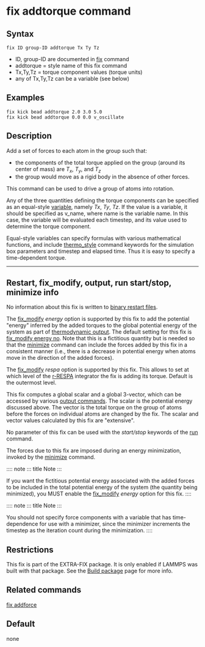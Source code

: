 # fix addtorque command

## Syntax

``` LAMMPS
fix ID group-ID addtorque Tx Ty Tz
```

-   ID, group-ID are documented in [fix](fix) command
-   addtorque = style name of this fix command
-   Tx,Ty,Tz = torque component values (torque units)
-   any of Tx,Ty,Tz can be a variable (see below)

## Examples

``` LAMMPS
fix kick bead addtorque 2.0 3.0 5.0
fix kick bead addtorque 0.0 0.0 v_oscillate
```

## Description

Add a set of forces to each atom in the group such that:

-   the components of the total torque applied on the group (around its
    center of mass) are $T_x$, $T_y$, and $T_z$
-   the group would move as a rigid body in the absence of other forces.

This command can be used to drive a group of atoms into rotation.

Any of the three quantities defining the torque components can be
specified as an equal-style [variable](variable), namely *Tx*, *Ty*,
*Tz*. If the value is a variable, it should be specified as v_name,
where name is the variable name. In this case, the variable will be
evaluated each timestep, and its value used to determine the torque
component.

Equal-style variables can specify formulas with various mathematical
functions, and include [thermo_style](thermo_style) command keywords for
the simulation box parameters and timestep and elapsed time. Thus it is
easy to specify a time-dependent torque.

------------------------------------------------------------------------

## Restart, fix_modify, output, run start/stop, minimize info

No information about this fix is written to [binary restart
files](restart).

The [fix_modify](fix_modify) *energy* option is supported by this fix to
add the potential \"energy\" inferred by the added torques to the global
potential energy of the system as part of [thermodynamic
output](thermo_style). The default setting for this fix is [fix_modify
energy no](fix_modify). Note that this is a fictitious quantity but is
needed so that the [minimize](minimize) command can include the forces
added by this fix in a consistent manner (i.e., there is a decrease in
potential energy when atoms move in the direction of the added forces).

The [fix_modify](fix_modify) *respa* option is supported by this fix.
This allows to set at which level of the [r-RESPA](run_style) integrator
the fix is adding its torque. Default is the outermost level.

This fix computes a global scalar and a global 3-vector, which can be
accessed by various [output commands](Howto_output). The scalar is the
potential energy discussed above. The vector is the total torque on the
group of atoms before the forces on individual atoms are changed by the
fix. The scalar and vector values calculated by this fix are
\"extensive\".

No parameter of this fix can be used with the *start/stop* keywords of
the [run](run) command.

The forces due to this fix are imposed during an energy minimization,
invoked by the [minimize](minimize) command.

:::: note
::: title
Note
:::

If you want the fictitious potential energy associated with the added
forces to be included in the total potential energy of the system (the
quantity being minimized), you MUST enable the [fix_modify](fix_modify)
*energy* option for this fix.
::::

:::: note
::: title
Note
:::

You should not specify force components with a variable that has
time-dependence for use with a minimizer, since the minimizer increments
the timestep as the iteration count during the minimization.
::::

## Restrictions

This fix is part of the EXTRA-FIX package. It is only enabled if LAMMPS
was built with that package. See the [Build package](Build_package) page
for more info.

## Related commands

[fix addforce](fix_addforce)

## Default

none

